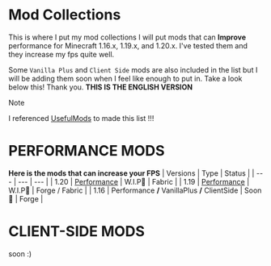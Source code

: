 # Mod Collections
This is where I put my mod collections
I will put mods that can **Improve** performance for Minecraft 1.16.x, 1.19.x, and 1.20.x.
I've tested them and they increase my fps quite well.

Some `Vanilla Plus` and `Client Side` mods are also included in the list but I will be adding them soon when I feel like enough to put in.
Take a look below this! Thank you.
**THIS IS THE ENGLISH VERSION**

> [!NOTE]
> I referenced [UsefulMods](https://github.com/TheUsefulLists/UsefulMods/tree/main) to made this list !!!

# PERFORMANCE MODS
**Here is the mods that can increase your FPS**
| Versions | Type | Status |
| --- | --- | --- |
| 1.20 | [Performance](Mods/PERFORMANCE.md) | W.I.P🚧 | Fabric |
| 1.19 | [Performance](Mods/PERFORMANCE.md) | W.I.P🚧 | Forge / Fabric |
| 1.16 | Performance **/** VanillaPlus **/** ClientSide | Soon🛑 | Forge |

# CLIENT-SIDE MODS
soon :)
